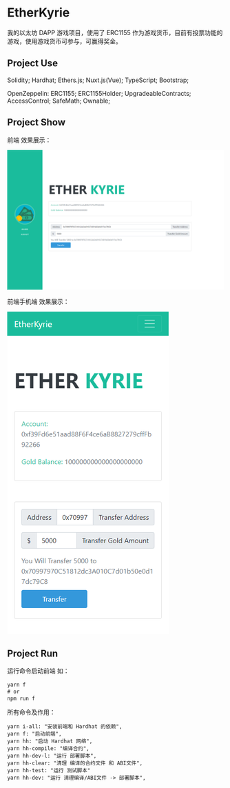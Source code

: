 # EtherKyrie

我的以太坊 DAPP 游戏项目，使用了 ERC1155 作为游戏货币，目前有投票功能的游戏，使用游戏货币可参与，可赢得奖金。

## Project Use

Solidity; Hardhat; Ethers.js; Nuxt.js(Vue); TypeScript; Bootstrap;

OpenZeppelin: ERC1155; ERC1155Holder; UpgradeableContracts; AccessControl; SafeMath; Ownable;

## Project Show

前端 效果展示：

![avatar](https://github.com/LinKenCong/EtherKyrie/blob/main/frontend/assets/img/Frontend-Page_Home.png)

前端手机端 效果展示：

![avatar](https://github.com/LinKenCong/EtherKyrie/blob/main/frontend/assets/img/Frontend-Page_Home_M.png)

## Project Run

运行命令启动前端 如：

```shell
yarn f
# or
npm run f
```

所有命令及作用：

```shell
yarn i-all: "安装前端和 Hardhat 的依赖",
yarn f: "启动前端",
yarn hh: "启动 Hardhat 网络",
yarn hh-compile: "编译合约",
yarn hh-dev-l: "运行 部署脚本",
yarn hh-clear: "清理 编译的合约文件 和 ABI文件",
yarn hh-test: "运行 测试脚本"
yarn hh-dev: "运行 清理编译/ABI文件 -> 部署脚本",
```
